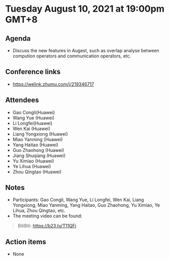 # Tuesday August 10, 2021 at 19:00pm GMT+8

## Agenda

* Discuss the new features in Augest, such as overlap analyse between compution operators and communication operators, etc.

## Conference links

* <https://welink.zhumu.com/j/219346717>

## Attendees

* Gao Congli(Huawei)
* Wang Yue (Huawei)
* Li Longfei(Huawei)
* Wen Kai (Huawei)
* Liang Yongxiong (Huawei)
* Miao Yanming (Huawei)
* Yang Haitao (Huawei)
* Guo Zhaohong (Huawei)
* Jiang Shuqiang (Huawei)
* Yu Ximiao (Huawei)
* Ye Lihua (Huawei)
* Zhou Qingtao (Huawei)

## Notes

* Participants: Gao Congli, Wang Yue, Li Longfei, Wen Kai, Liang Yongxiong, Miao Yanming, Yang Haitao, Guo Zhaohong, Yu Ximiao, Ye Lihua, Zhou Qingtao, etc.
* The meeting video can be found:

> BiliBili: <https://b23.tv/T11QFi>

## Action items

* None

